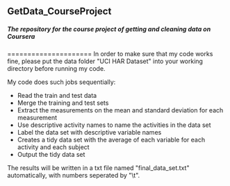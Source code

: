 ## GetData_CourseProject
##### The repository for the course project of getting and cleaning data on Coursera
=====================
In order to make sure that my code works fine, please put the data folder "UCI HAR Dataset" into your working directory before running my code.

My code does such jobs sequentially:
* Read the train and test data
* Merge the training and test sets
* Extract the measurements on the mean and standard deviation for each measurement
* Use descriptive activity names to name the activities in the data set
* Label the data set with descriptive variable names
* Creates a tidy data set with the average of each variable for each activity and each subject
* Output the tidy data set

The results will be written in a txt file named "final_data_set.txt" automatically, with numbers seperated by "\t".